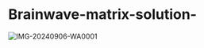 # Brainwave-matrix-solution-



![IMG-20240906-WA0001](https://github.com/user-attachments/assets/69b3f516-c1cc-410d-a064-db05e5de4b66)
